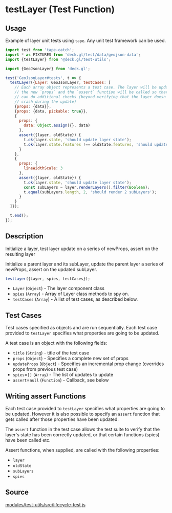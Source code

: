 # testLayer (Test Function)


## Usage

Example of layer unit tests using `tape`. Any unit test framework can be used.

```js
import test from 'tape-catch';
import * as FIXTURES from 'deck.gl/test/data/geojson-data';
import {testLayer} from '@deck.gl/test-utils';

import {GeoJsonLayer} from 'deck.gl';

test('GeoJsonLayer#tests', t => {
  testLayer({Layer: GeoJsonLayer, testCases: [
  	// Each array object represents a test case. The layer will be updated with
  	// the new `props` and the `assert` function will be called so that the application
  	// can do additional checks (beyond verifying that the layer doesn't
  	// crash during the update)
    {props: {data}},
    {props: {data, pickable: true}},
    {
      props: {
        data: Object.assign({}, data)
      },
      assert({layer, oldState}) {
        t.ok(layer.state, 'should update layer state');
        t.ok(layer.state.features !== oldState.features, 'should update features');
      }
    },
    {
      props: {
        lineWidthScale: 3
      },
      assert({layer, oldState}) {
        t.ok(layer.state, 'should update layer state');
        const subLayers = layer.renderLayers().filter(Boolean);
        t.equal(subLayers.length, 2, 'should render 2 subLayers');
      }
    }
  ]});

  t.end();
});
```


## Description

Initialize a layer, test layer update on a series of newProps, assert on the resulting layer

Initialize a parent layer and its subLayer, update the parent layer a series of newProps, assert on the updated subLayer.

```js
testLayer({Layer, spies, testCases});
```

* `Layer` (`Object`) - The layer component class
* `spies` (`Array`) - Array of Layer class methods to spy on.
* `testCases` (`Array`) - A list of test cases, as described below.


## Test Cases

Test cases specified as objects and are run sequentially. Each test case provided to `testLayer` specifies what properties are going to be updated.

A test case is an object with the following fields:

* `title` (`String`) - title of the test case
* `props` (`Object`) - Specifies a complete new set of props
* `updateProps` (`Object`) - Specifies an incremental prop change (overrides props from previous test case)
* `spies`=`[]` (`Array`) - The list of updates to update
* `assert`=`null` (`Function`) - Callback, see below


## Writing assert Functions

Each test case provided to `testLayer` specifies what properties are going to be updated. However it is also possible to specify an `assert` function that gets called after those properties have been updated.

The `assert` function in the test case allows the test suite to verify that the layer's state has been correctly updated, or that certain functions (spies) have been called etc.

Assert functions, when supplied, are called with the following properties:

* `layer`
* `oldState`
* `subLayers`
* `spies`


## Source

[modules/test-utils/src/lifecycle-test.js](https://github.com/uber/deck.gl/tree/6.3-release/modules/test-utils/src/lifecycle-test.js)
